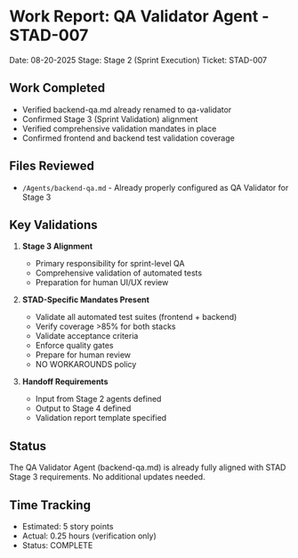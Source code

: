# Work Report: QA Validator Agent - STAD-007
Date: 08-20-2025
Stage: Stage 2 (Sprint Execution)
Ticket: STAD-007

## Work Completed
- Verified backend-qa.md already renamed to qa-validator
- Confirmed Stage 3 (Sprint Validation) alignment
- Verified comprehensive validation mandates in place
- Confirmed frontend and backend test validation coverage

## Files Reviewed
- `/Agents/backend-qa.md` - Already properly configured as QA Validator for Stage 3

## Key Validations
1. **Stage 3 Alignment**
   - Primary responsibility for sprint-level QA
   - Comprehensive validation of automated tests
   - Preparation for human UI/UX review

2. **STAD-Specific Mandates Present**
   - Validate all automated test suites (frontend + backend)
   - Verify coverage >85% for both stacks
   - Validate acceptance criteria
   - Enforce quality gates
   - Prepare for human review
   - NO WORKAROUNDS policy

3. **Handoff Requirements**
   - Input from Stage 2 agents defined
   - Output to Stage 4 defined
   - Validation report template specified

## Status
The QA Validator Agent (backend-qa.md) is already fully aligned with STAD Stage 3 requirements. No additional updates needed.

## Time Tracking
- Estimated: 5 story points
- Actual: 0.25 hours (verification only)
- Status: COMPLETE